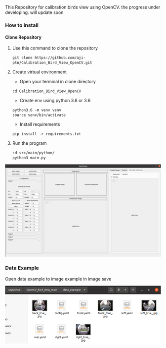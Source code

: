 This Repository for calibration birds view using OpenCV. the progress under developing. will update soon

### How to install
#### Clone Repository
1. Use this command to clone the repository
    ```
    git clone https://github.com/aji-ptn/Calibration_Bird_View_OpenCV.git
    ```

2. Create virtual environment
   - Open your terminal in clone directory
   ```
   cd Calibration_Bird_View_OpenCV
   ```
   - Create env using python 3.8 or 3.6
   ```
   python3.6 -m venv venv
   source venv/bin/activate
   ```
   - Install requirements
   ```
   pip install -r requirements.txt 
   ```
   
3. Run the program
   ```
   cd src/main/python/
   python3 main.py
   ```
![img.png](assets/home.png)

### Data Example
Open data example to image example in image save

![img.png](assets/example_image.png)

